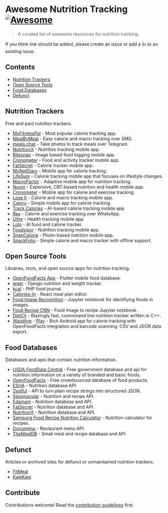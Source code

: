 # Awesome Nutrition Tracking [![Awesome](https://awesome.re/badge.svg)](https://awesome.re)

> A curated list of awesome resources for nutrition tracking.

If you think link should be added, please create an issue or add a 👍 to an existing issue.


## Contents

- [Nutrition Trackers](#nutrition-trackers)
- [Open Source Tools](#open-source-tools)
- [Food Databases](#food-databases)
- [Defunct](#defunct)

## Nutrition Trackers

Free and paid nutrition trackers.

- [MyFitnessPal](https://www.myfitnesspal.com/) - Most popular calorie tracking app.
- [MealByMeal](https://www.mealbymeal.com) - Easy calorie and macro tracking over SMS.
- [meals.chat](https://meals.chat/) - Take photos to track meals over Telegram.
- [NutritionX](https://www.nutritionix.com/app) - Nutrition tracking mobile app.
- [Bitesnap](https://www.getbitesnap.com/) - Image based food logging mobile app.
- [Cronometer](https://cronometer.com/) - Food and activity tracker mobile app.
- [FatSecret](https://apps.apple.com/us/app/calorie-counter-by-fatsecret/id347184248) - Calorie tracker mobile app.
- [MyNetDiary](https://www.mynetdiary.com/) - Mobile app for calorie tracking.
- [LifeSum](https://lifesum.com/) - Calorie tracking mobile app that focuses on lifestyle changes.
- [MacroFactor](https://macrofactorapp.com/) - Adaptive mobile app for nutrition tracking.
- [Noom](https://www.noom.com/) - Expensive, CBT-based nutrition and health mobile app.
- [Cronometer](https://cronometer.com/) - Mobile app for calorie and exercise tracking.
- [Lose It](https://www.loseit.com/) - Calorie and macro tracking mobile app.
- [Calory](https://calory.app/) - Simple mobile app for calorie tracking.
- [Track Calories](https://track-calories.com/) - AI-based calorie tracking mobile app.
- [Rex](https://www.rex.fit/) - Calorie and exercise tracking over WhatsApp.
- [Ultre](https://ultre.ai/) - Health tracking mobile app.
- [Lolo](https://apps.apple.com/us/app/lolo-ai-food-calorie-tracker/id6448986851?l=en) - AI food and calorie tracker.
- [Foodvisor](https://www.foodvisor.io/en/) - Nutrition tracking mobile app.
- [SnapCalorie](https://www.snapcalorie.com/) - Photo-based nutrition mobile app.
- [SnackFolio](https://www.snackfolio.com/) - Simple calorie and macro tracker with offline support.


## Open Source Tools

Libraries, tools, and open source apps for nutrition tracking.

- [OpenFoodFacts App](https://github.com/openfoodfacts/smooth-app) - Flutter mobile food database.
- [wger](https://github.com/wger-project/wger) - Django nutrition and weight tracker.
- [kcal](https://github.com/kcal-app/kcal) - PHP food journal.
- [Calories-In](https://github.com/vangelov/calories-in) - React meal plan editor.
- [Food Image Recognition](https://github.com/MaharshSuryawala/Food-Image-Recognition) - Jupyter notebook for identifying foods in images.
- [Food Recipe CNN](https://github.com/Murgio/Food-Recipe-CNN) - Food image to recipe Jupyter notebook.
- [DietCli](https://github.com/hstsethi/dietcli) - Blazingly fast, commmand line nutrition tracker written in C++.
- [Waistline](https://github.com/davidhealey/waistline) - [Play](https://play.google.com/store/apps/details?id=com.waist.line) -  Rich Android app for calorie tracking with OpenFoodFacts integration and barcode scanning. CSV and JSON data export.

## Food Databases

Databases and apis that contain nutrition information.

- [USDA FoodData Central](https://fdc.nal.usda.gov/) - Free government database and api for nutrition information on a variety of branded and basic foods.
- [OpenFoodFacts](https://world.openfoodfacts.org/) - Free crowdsourced database of food products.
- [ESHA](https://esha.com/products/nutrition-database-api/) - Nutrition database API.
- [Zestful](https://zestfuldata.com/) - API to turn plain recipe strings into structured JSON.
- [Spoonacular](https://spoonacular.com/) - Nutrition and recipe API.
- [Edamam](https://www.edamam.com/) - Nutrition database and API.
- [FatSecret](https://www.fatsecret.com/) - Nutrition database and API.
- [NutritionX](https://www.nutritionix.com/) - Nutrition database and API.
- [Samsung Food Recipe Nutrition Calculator](https://samsungfood.com/recipe-nutrition-calculator/) - Nutrition calculator for recipes.
- [Documenu](https://rapidapi.com/restaurantmenus/api/documenu) - Restaurant menu API.
- [TheMealDB](https://www.themealdb.com/) - Small meal and recipe database and API.


## Defunct

Articles or archived sites for defunct or unmaintained nutrition trackers.

- [FitMeal](https://www.vice.com/en/article/53dz98/text-this-number-to-see-how-unhealthy-your-lunch-was)
- [KaleKam](https://www.wxyz.com/news/kalekam-app-aims-to-turn-healthy-eating-into-social-game)


## Contribute

Contributions welcome! Read the [contribution guidelines](contributing.md) first.

